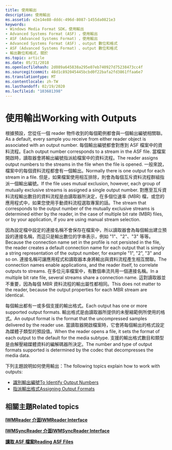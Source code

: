 ```yaml
---
title: 使用輸出
description: 使用輸出
ms.assetid: e2e14e88-dddc-496d-8087-1455da0821e3
keywords:
- Windows Media Format SDK，使用輸出
- Advanced Systems Format (ASF) ，使用輸出
- ASF (Advanced Systems Format) ，使用輸出
- Advanced Systems Format (ASF) 、output 數位和格式
- ASF (Advanced Systems Format) 、output 數位和格式
- 輸出數位和格式，關於
ms.topic: article
ms.date: 05/31/2018
ms.openlocfilehash: 2d089a645838a295e07eb740927d75238473cc4f
ms.sourcegitcommit: 48d1c892045445bcbd0f22bafa2fd3861ffaa6e7
ms.translationtype: MT
ms.contentlocale: zh-TW
ms.lasthandoff: 02/19/2020
ms.locfileid: "103681398"
---
```

# <a name="working-with-outputs"></a><span data-ttu-id="bfd15-109">使用輸出</span><span class="sxs-lookup"><span data-stu-id="bfd15-109">Working with Outputs</span></span>

<span data-ttu-id="bfd15-110">根據預設，您從任一個 reader 物件收到的每個範例都會與一個輸出編號相關聯。</span><span class="sxs-lookup"><span data-stu-id="bfd15-110">As a default, every sample you receive from either reader object is associated with an output number.</span></span> <span data-ttu-id="bfd15-111">每個輸出編號都會對應到 ASF 檔案中的資料流程。</span><span class="sxs-lookup"><span data-stu-id="bfd15-111">Each output number corresponds to a stream in the ASF file.</span></span> <span data-ttu-id="bfd15-112">當檔案開啟時，讀取器會將輸出編號指派給檔案中的資料流程。</span><span class="sxs-lookup"><span data-stu-id="bfd15-112">The reader assigns output numbers to the streams in the file when the file is opened.</span></span> <span data-ttu-id="bfd15-113">一般來說，檔案中的每個資料流程都會有一個輸出。</span><span class="sxs-lookup"><span data-stu-id="bfd15-113">Normally there is one output for each stream in a file.</span></span> <span data-ttu-id="bfd15-114">但是，如果檔案使用相互排除，則會為每個互斥資料流程群組指派一個輸出編號。</span><span class="sxs-lookup"><span data-stu-id="bfd15-114">If the file uses mutual exclusion, however, each group of mutually exclusive streams is assigned a single output number.</span></span> <span data-ttu-id="bfd15-115">對應至互斥資料流程輸出數目的資料流程是由讀取器所決定，在多個位速率 (MBR) 檔，或您的應用程式中，如果您使用手動資料流程選取專案的話。</span><span class="sxs-lookup"><span data-stu-id="bfd15-115">The stream that corresponds to the output number of the mutually exclusive streams is determined either by the reader, in the case of multiple bit rate (MBR) files, or by your application, if you are using manual stream selection.</span></span>

<span data-ttu-id="bfd15-116">因為設定檔中設定的連接名稱不會保存在檔案中，所以讀取器會為每個輸出建立預設的連接名稱，而這只是輸出數位的字串表示，例如 "1"、"2"、"3" 等等。</span><span class="sxs-lookup"><span data-stu-id="bfd15-116">Because the connection name set in the profile is not persisted in the file, the reader creates a default connection name for each output that is simply a string representation of the output number, for example "1", "2", "3" and so on.</span></span> <span data-ttu-id="bfd15-117">連接名稱可讓應用程式和讀取器本身將輸出與資料流程產生相互關聯。</span><span class="sxs-lookup"><span data-stu-id="bfd15-117">The connection names enable applications, and the reader itself, to correlate outputs to streams.</span></span> <span data-ttu-id="bfd15-118">在多位元率檔案中，有數個串流共用一個連接名稱。</span><span class="sxs-lookup"><span data-stu-id="bfd15-118">In a multiple bit rate file, several streams share a connection name.</span></span> <span data-ttu-id="bfd15-119">這對讀取器並不重要，因為每個 MBR 資料流程的輸出屬性都相同。</span><span class="sxs-lookup"><span data-stu-id="bfd15-119">This does not matter to the reader, because the output properties for each MBR stream are identical.</span></span>

<span data-ttu-id="bfd15-120">每個輸出都有一或多個支援的輸出格式。</span><span class="sxs-lookup"><span data-stu-id="bfd15-120">Each output has one or more supported output formats.</span></span> <span data-ttu-id="bfd15-121">輸出格式是由讀取器所提供的未壓縮範例所使用的格式。</span><span class="sxs-lookup"><span data-stu-id="bfd15-121">An output format is the format that the uncompressed samples delivered by the reader use.</span></span> <span data-ttu-id="bfd15-122">當讀取器開啟檔案時，它會將每個輸出的格式設定為媒體子類型的預設值。</span><span class="sxs-lookup"><span data-stu-id="bfd15-122">When the reader opens a file, it sets the format of each output to the default for the media subtype.</span></span> <span data-ttu-id="bfd15-123">支援的輸出格式數目和類型是由解壓縮媒體資料的編解碼器所決定。</span><span class="sxs-lookup"><span data-stu-id="bfd15-123">The number and type of output formats supported is determined by the codec that decompresses the media data.</span></span>

<span data-ttu-id="bfd15-124">下列主題說明如何使用輸出：</span><span class="sxs-lookup"><span data-stu-id="bfd15-124">The following topics explain how to work with outputs:</span></span>

-   [<span data-ttu-id="bfd15-125">識別輸出編號</span><span class="sxs-lookup"><span data-stu-id="bfd15-125">To Identify Output Numbers</span></span>](to-identify-output-numbers.md)
-   [<span data-ttu-id="bfd15-126">指派輸出格式</span><span class="sxs-lookup"><span data-stu-id="bfd15-126">Assigning Output Formats</span></span>](assigning-output-formats.md)

## <a name="related-topics"></a><span data-ttu-id="bfd15-127">相關主題</span><span class="sxs-lookup"><span data-stu-id="bfd15-127">Related topics</span></span>

<dl> <dt>

[<span data-ttu-id="bfd15-128">**IWMReader 介面**</span><span class="sxs-lookup"><span data-stu-id="bfd15-128">**IWMReader Interface**</span></span>](/previous-versions/windows/desktop/api/wmsdkidl/nn-wmsdkidl-iwmreader)
</dt> <dt>

[<span data-ttu-id="bfd15-129">**IWMSyncReader 介面**</span><span class="sxs-lookup"><span data-stu-id="bfd15-129">**IWMSyncReader Interface**</span></span>](/previous-versions/windows/desktop/api/wmsdkidl/nn-wmsdkidl-iwmsyncreader)
</dt> <dt>

[<span data-ttu-id="bfd15-130">**讀取 ASF 檔案**</span><span class="sxs-lookup"><span data-stu-id="bfd15-130">**Reading ASF Files**</span></span>](reading-asf-files.md)
</dt> </dl>

 

 





